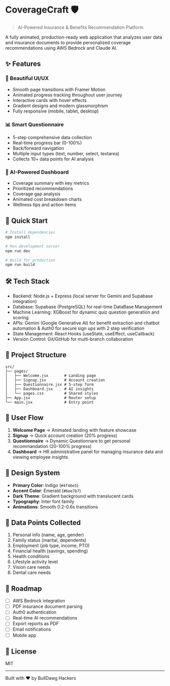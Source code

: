 # CoverageCraft 🛡️

> AI-Powered Insurance & Benefits Recommendation Platform

A fully animated, production-ready web application that analyzes user data and insurance documents to provide personalized coverage recommendations using AWS Bedrock and Claude AI.

## ✨ Features

### 🎨 Beautiful UI/UX
- Smooth page transitions with Framer Motion
- Animated progress tracking throughout user journey
- Interactive cards with hover effects
- Gradient designs and modern glassmorphism
- Fully responsive (mobile, tablet, desktop)

### 📊 Smart Questionnaire
- 5-step comprehensive data collection
- Real-time progress bar (0-100%)
- Back/forward navigation
- Multiple input types (text, number, select, textarea)
- Collects 10+ data points for AI analysis

### 🤖 AI-Powered Dashboard
- Coverage summary with key metrics
- Prioritized recommendations
- Coverage gap analysis
- Animated cost breakdown charts
- Wellness tips and action items

## 🚀 Quick Start

```bash
# Install dependencies
npm install

# Run development server
npm run dev

# Build for production
npm run build
```

## 🛠️ Tech Stack

- Backend: Node.js + Express (local server for Gemini and Supabase integration)
- Database: Supabase (PostgreSQL) for real-time DataBase Management
- Machine Learning: XGBoost for dynamic quiz question generation and scoring
- APIs: Gemini (Google Generative AI) for benefit extraction and chatbot automation & Auth0 for secure sign ups with 2 step verification
- State Management: React Hooks (useState, useEffect, useCallback)
- Version Control: Git/GitHub for multi-branch collaboration

## 📁 Project Structure

```
src/
├── pages/
│   ├── Welcome.jsx       # Landing page
│   ├── Signup.jsx        # Account creation
│   ├── Questionnaire.jsx # 5-step form
│   ├── Dashboard.jsx     # AI insights
│   └── pages.css         # Shared styles
├── App.jsx               # Router setup
└── main.jsx              # Entry point
```

## 🎯 User Flow

1. **Welcome Page** → Animated landing with feature showcase
2. **Signup** → Quick account creation (20% progress)
3. **Questionnaire** → Dynamic Questionnare to get personal recommandation (20-100% progress)
4. **Dashboard** → HR administrative panel for managing insurance data and viewing employee insights.
   
## 🎨 Design System

- **Primary Color**: Indigo (`#4f46e5`)
- **Accent Color**: Emerald (`#6ee7b7`)
- **Dark Theme**: Gradient background with translucent cards
- **Typography**: Inter font family
- **Animations**: Smooth 0.2-0.6s transitions

## 📝 Data Points Collected

1. Personal info (name, age, gender)
2. Family status (marital, dependents)
3. Employment (job type, income, PTO)
4. Financial health (savings, spending)
5. Health conditions
6. Lifestyle activity level
7. Vision care needs
8. Dental care needs

## 🔮 Roadmap

- [ ] AWS Bedrock integration
- [ ] PDF insurance document parsing
- [ ] Auth0 authentication
- [ ] Real-time AI recommendations
- [ ] Export reports as PDF
- [ ] Email notifications
- [ ] Mobile app

## 📄 License

MIT

---

Built with ❤️ by BullDawg Hackers

